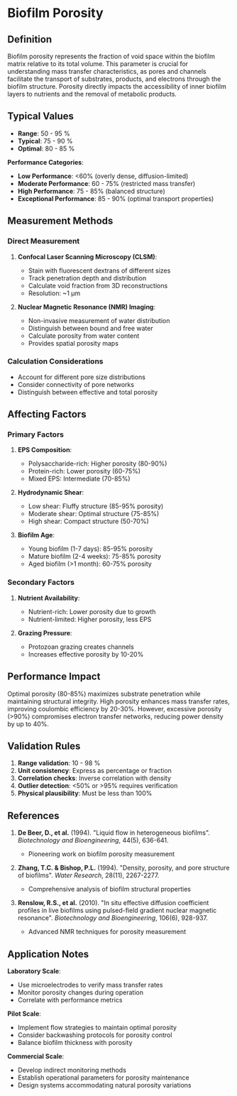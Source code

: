 <!--
Parameter ID: biofilm_porosity
Category: biological
Generated: 2025-01-16T10:27:00.000Z
-->

# Biofilm Porosity

## Definition

Biofilm porosity represents the fraction of void space within the biofilm matrix
relative to its total volume. This parameter is crucial for understanding mass
transfer characteristics, as pores and channels facilitate the transport of
substrates, products, and electrons through the biofilm structure. Porosity
directly impacts the accessibility of inner biofilm layers to nutrients and the
removal of metabolic products.

## Typical Values

- **Range**: 50 - 95 %
- **Typical**: 75 - 90 %
- **Optimal**: 80 - 85 %

**Performance Categories**:

- **Low Performance**: <60% (overly dense, diffusion-limited)
- **Moderate Performance**: 60 - 75% (restricted mass transfer)
- **High Performance**: 75 - 85% (balanced structure)
- **Exceptional Performance**: 85 - 90% (optimal transport properties)

## Measurement Methods

### Direct Measurement

1. **Confocal Laser Scanning Microscopy (CLSM)**:
   - Stain with fluorescent dextrans of different sizes
   - Track penetration depth and distribution
   - Calculate void fraction from 3D reconstructions
   - Resolution: ~1 μm

2. **Nuclear Magnetic Resonance (NMR) Imaging**:
   - Non-invasive measurement of water distribution
   - Distinguish between bound and free water
   - Calculate porosity from water content
   - Provides spatial porosity maps

### Calculation Considerations

- Account for different pore size distributions
- Consider connectivity of pore networks
- Distinguish between effective and total porosity

## Affecting Factors

### Primary Factors

1. **EPS Composition**:
   - Polysaccharide-rich: Higher porosity (80-90%)
   - Protein-rich: Lower porosity (60-75%)
   - Mixed EPS: Intermediate (70-85%)

2. **Hydrodynamic Shear**:
   - Low shear: Fluffy structure (85-95% porosity)
   - Moderate shear: Optimal structure (75-85%)
   - High shear: Compact structure (50-70%)

3. **Biofilm Age**:
   - Young biofilm (1-7 days): 85-95% porosity
   - Mature biofilm (2-4 weeks): 75-85% porosity
   - Aged biofilm (>1 month): 60-75% porosity

### Secondary Factors

1. **Nutrient Availability**:
   - Nutrient-rich: Lower porosity due to growth
   - Nutrient-limited: Higher porosity, less EPS

2. **Grazing Pressure**:
   - Protozoan grazing creates channels
   - Increases effective porosity by 10-20%

## Performance Impact

Optimal porosity (80-85%) maximizes substrate penetration while maintaining
structural integrity. High porosity enhances mass transfer rates, improving
coulombic efficiency by 20-30%. However, excessive porosity (>90%) compromises
electron transfer networks, reducing power density by up to 40%.

## Validation Rules

1. **Range validation**: 10 - 98 %
2. **Unit consistency**: Express as percentage or fraction
3. **Correlation checks**: Inverse correlation with density
4. **Outlier detection**: <50% or >95% requires verification
5. **Physical plausibility**: Must be less than 100%

## References

1. **De Beer, D., et al.** (1994). "Liquid flow in heterogeneous biofilms".
   _Biotechnology and Bioengineering_, 44(5), 636-641.
   - Pioneering work on biofilm porosity measurement

2. **Zhang, T.C. & Bishop, P.L.** (1994). "Density, porosity, and pore structure
   of biofilms". _Water Research_, 28(11), 2267-2277.
   - Comprehensive analysis of biofilm structural properties

3. **Renslow, R.S., et al.** (2010). "In situ effective diffusion coefficient
   profiles in live biofilms using pulsed-field gradient nuclear magnetic
   resonance". _Biotechnology and Bioengineering_, 106(6), 928-937.
   - Advanced NMR techniques for porosity measurement

## Application Notes

**Laboratory Scale**:

- Use microelectrodes to verify mass transfer rates
- Monitor porosity changes during operation
- Correlate with performance metrics

**Pilot Scale**:

- Implement flow strategies to maintain optimal porosity
- Consider backwashing protocols for porosity control
- Balance biofilm thickness with porosity

**Commercial Scale**:

- Develop indirect monitoring methods
- Establish operational parameters for porosity maintenance
- Design systems accommodating natural porosity variations
